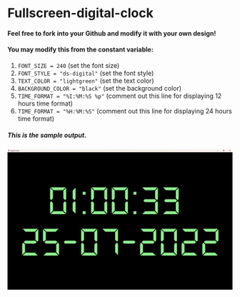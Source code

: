 # Fullscreen-digital-clock

#### Feel free to fork into your Github and modify it with your own design!
#### You may modify this from the constant variable:

1. `FONT_SIZE = 240`  (set the font size)
1. `FONT_STYLE = "ds-digital"`  (set the font style)
1. `TEXT_COLOR = "lightgreen"`  (set the text color)
1. `BACKGROUND_COLOR = "black"`  (set the background color)
1. `TIME_FORMAT = "%I:%M:%S %p"`  (comment out this line for displaying 12 hours time format)
1. `TIME_FORMAT = "%H:%M:%S"`  (comment out this line for displaying 24 hours time format)


##### This is the sample output.

![digial-clock-output](output.png)
